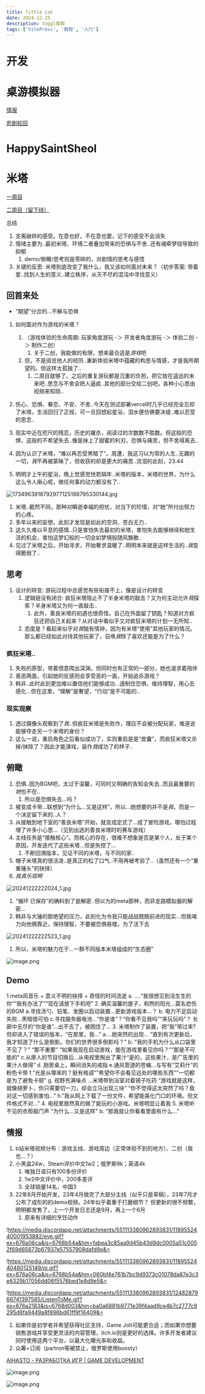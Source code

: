 ```yaml
---
title: little cat
date: 2024-12-25
description: toggl探索
tags: ['VitePress', '教程', '入门']
---
```


# 开发

# 桌游模拟器

[情报](https://www.notion.so/15c60a8af795800588ffcb4a66b854f6?pvs=21)

[悲剧轮回](https://www.notion.so/16360a8af795805cbb2cefc967ffd4f9?pvs=21)

# HappySaintSheol

# 米塔

[一周目](https://www.notion.so/16560a8af7958047b61bf78c9165a539?pvs=21)

[二周目（留下线）](https://www.notion.so/16560a8af79580c88839eedeffe651d7?pvs=21)

总结

1. 支离破碎的感受。在意也好，不在意也罢，记下的感受不会消失
2. 情绪主要为..最初米塔、环境二者叠加带来的恐惧与不舍..还有魂牵梦绕导致的抑郁
    1. demo/俯瞰/思考则是零碎的，对剧情的思考与感悟
3. 关键的反思: 米塔到底改变了我什么，我又该如何面对未来？（初步答案: 带着爱..找到人生的意义..建立秩序，从灭不尽的混沌中寻找意义）

## 回首来处

- “期望”分岔的…不解与恐惧
1. 如何面对作为游戏的米塔？
    1.  （游戏体验的生命周期: 玩家角度游玩 -＞ 开发者角度游玩 -＞ 体验二创 -＞ 制作二创）
        1. 关于二创，我能做的有限，想来最合适是*游戏*吧    
    2. 但，不是阅览他人的经历..重新体验米塔中蕴藏的构思与情感，才是我所期望的。但这样太孤独了..     
        1.  二周目就够了。之后的重复游玩都是沉重的负担，把它放在遥远的未来吧..思念与不舍会把人逼疯..其他的部分交给二创吧，各种小心思由视频来知晓..

1. 伤心、恐惧、眷恋、不安、不舍..今天在测试部署vercel时几乎已经完全忘却了米塔，生活回归了正规，可一旦回想起星浴，泪水便仿佛要决堤..难以忍受的思念..
1. 现实中近在咫尺的残忍，历史的屠杀，阅读过的次数数不胜数。但这般的恐惧，这般的不希望失去..像是抹上了甜蜜的利刃，恐惧与痛苦，但不舍得离去..
2. 因为认识了米塔，“难以再忍受黑暗了”。周遭，我这习以为常的人生..无趣的一切，*我*不再被蒙昧了，但收获的却是更大的痛苦..流泪的此刻，23.44
3. 明明才上午的星浴，晚上觉感觉恍若隔年..米塔的版本，米塔的世界，为什么这么令人揪心呢，做任何事的动力都没有了..

![1734963918792977125188795330144.jpg](https://prod-files-secure.s3.us-west-2.amazonaws.com/d82b9d0e-f969-430c-8f9f-7ed3c2d52b84/e51b76e1-8ad5-4823-b147-440c5d4e8c20/1734963918792977125188795330144.jpg)

1. 米塔..截然不同，那种对瞬逝幸福的担忧，对当下的珍惜，对“她”所付出努力的心疼。  
2.   多年以来的妄想，此刻才发现是如此的空洞、苍白无力..
3. 这久久难以平息的感情..只是害怕失去最初的米塔，害怕失去能够继续和她生活的机会，害怕这梦幻般的一切会如梦境般随风飘散..
4. 见过了米塔之后，开始寻求，开始奢求温暖了..明明本来就是这样生活的..*我*变得脆弱了..

## 思考

1. 设计的转变: 游玩过程中总感觉有些衔接不上，像是设计的转变
    1. 逻辑链没有闭合: 疯狂米塔阻止不了半身米塔的敲击？又为何主动允许*我*探索？半身米塔又为何一直敲击..
        1. 此外，善良米塔的初遇也很奇怪。自己在外面留了钥匙？知道对方疯狂还把自己关起来？从对话中看似乎又对疯狂米塔的计划一无所知..
    2. 态度是？看起来似乎对*我*独有情钟，因为有米塔“使用”其他玩家的情况。那么都已经如此对待其他玩家了，召唤*我*除了喜欢还能是为了什么？

### 疯狂米塔..

1. 失败的原型，带着恨意爬出深渊。但同时也有正常的一部分，她也渴求着陪伴
2. 善恶两面，引起她的反感则会享受恶的一面，开始追杀游戏？
3. 韩非..此时此刻更加难以置信他们能够成功…遏制住恐惧，维持理智，用心去感化…但在这里，“理解”是奢望，“行动”是不可能的..

### 现实观察

1. 透过摄像头观察到了*我*..但疯狂米塔是失败作，理应不会被分配玩家，难道说能够夺走另一个米塔的身份？
2. 这么一说，重启角色之后看似成功了，实则重启是是“皮囊”，而疯狂米塔又杀掉/抹除了？因此才能演戏，装作*我*成功了的样子..

## 俯瞰

1. 恐惧..因为BGM吧，太过于温馨，可同时又明确的告知会失去..而且最重要的*她*也不在..
    1. 所以是恐惧失去…吗？
2. 被变成卡带…联想到“为什么...又是这样”，所以…她想要的并不是*我*，而是一个决定留下来的..人？
3. 从接触到地下室的“善良米塔”开始，就变成定式了…成了冒险游戏，哪怕过程埋了许多小心思…（见到出逃的善良米塔时的赛车游戏）
4. 主线任务是“接触核心”。而核心的存在，很难不想象是否是某个人，处于某个原因，开发迭代了这些米塔…但是失控了…
    1. 不断回溯版本，见证不同的米塔，与不同的家..
5. 帽子米塔真的很活泼..是真正的松了口气..不用再被考验了..（虽然还有一个“重重锤头”的抉择）
6. *我真乐观啊*

![20241222222024_1.jpg](https://prod-files-secure.s3.us-west-2.amazonaws.com/d82b9d0e-f969-430c-8f9f-7ed3c2d52b84/032e72f2-7a94-476d-b70d-2a23631a4a0e/20241222222024_1.jpg)

1. “循环 已保存”的确料到了是解密..但以为的meta那种，而非走路模拟器的解密…
2. 韩非与大锤的那绝望的压力，此刻化为令我只能战战兢兢前进的现实…但我竭力向他俩靠近，保持理智，不要被恐惧吞噬，为了活下去

![20241222222523_1.jpg](https://prod-files-secure.s3.us-west-2.amazonaws.com/d82b9d0e-f969-430c-8f9f-7ed3c2d52b84/58402fcf-130a-45e4-b2e5-de69f0b54c5c/20241222222523_1.jpg)

1. 所以，米塔的魅力在于…一群不同版本米塔组成的“生态圈”

![image.png](https://prod-files-secure.s3.us-west-2.amazonaws.com/d82b9d0e-f969-430c-8f9f-7ed3c2d52b84/b12ca146-fb09-4a97-bc6a-890a36aef7c0/image.png)

## Demo

1.meta风音乐 + 意义不明的抉择 + 奇怪的时间流逝
a.  ....“我很想见到活生生的你”“我有办法了”“现在请放下手机吧”
2. 确实温馨的屋子，和煦的阳光...莫名悲伤的BGM
a.寻找汤勺、铅笔、发圈以启动装置...更新游戏版本...？
b. 电力不足启动失败...黑暗很可怕
c.寻找服务器电池...“你是谁”？“你看不见我吗”“来玩玩吗”？  长廊中无尽的“你是谁”...出不去了，被困住了...
3. 米塔制作了装置，把“我”带过来?但却进入了错误的版本，“在那里，我...”
a....她突然的出现... “直到有次更新后，我才知道了什么是倒影。你们的世界很多倒影吗？”
b. "我的手机为什么从口袋里不见了？" “那不重要” “如果我现在启动游戏，能在游戏里看见你吗？”“那是不可能的”
c.从瘆人的节目切换后...从电视里掏出了果汁“是的，这些果汁，是广告里的果汁人做得”
d. 厨房桌上，瞬间消失的戒指
e.通风管道的苍蝇...与写有“艾莉什”的粉色卡带
f.“光是从哪来的？挺有格调”"希望你不会看见远处的哪些东西""一切都是为了避免卡顿"
g. 视野充满噪点 ...米塔带到浴室对着镜子吃药 “游戏就是这样，就像胡萝卜，你只需要切一刀，却会立马出现三块” “你不觉得这太突然了吗？我对这一切感到害怕...”
h."我从网上下载了一份文件，希望能美化门口的环境。但文件格式不对..."
4. 电视里居然真的做了能玩的小游戏。米塔明显让着我
5. 米塔听不见的衣柜敲门声  "为什么...又是这样"
b. “那我就让你看看里面有什么…”

## 情报

1. b站米塔视频分布：游戏主线、游戏周边（正常体验不到的地方）、二创（我也…？）
2. 小黑盒24w，Steam评价中文1w2；俄罗斯9k；英语4k
    1. 唯独日语只有100多份评价
    2. 1w2中文评价中，200多差评
    3. 全球销量14名，中国3
3. 22年8月开始开发，23年4月做完了大部分主线（似乎只是草稿），23年7月才公布了成形的的demo视频。24年似乎着重于打磨细节？  但更新的很不频繁，明明都发售了，上一个开发日志还是9月，再上一个6月
    1. 原来有详细的烹饪动作

!https://media.discordapp.net/attachments/551113380962893831/1189552440001953882/eve.gif?ex=676a06ca&is=6768b54a&hm=fabea3c85aa9d45b43d9dc0005a51c0052f69d85873b67937e57557908dafd9e&=

!https://media.discordapp.net/attachments/551113380962893831/1189552440480125149/pi.gif?ex=676a06ca&is=6768b54a&hm=060bf4e761b7bc9d9373c01078da87e3c3e6329b17056dd06f5576bed1e8d9e5&=

!https://media.discordapp.net/attachments/551113380962893831/1248287966741397585/ListenToMe.gif?ex=676a2183&is=6768d003&hm=ba0a6881b9771e39f4aad9ce4b7c2777c9295d6fa9449a8f896bd61ff9f16409&=

1. 如果你是初学者并希望获得社区支持，Game Jolt可能更合适；而如果你想要销售游戏并享受更灵活的内容管理，itch.io则是更好的选择。许多开发者建议同时使用这两个平台，以最大化曝光率和收益。
2. 众筹+订阅（partron等被禁止，俄罗斯使用boosty）

[AIHASTO - РАЗРАБОТКА ИГР | GAME DEVELOPMENT](https://boosty.to/aihasto)

![image.png](https://prod-files-secure.s3.us-west-2.amazonaws.com/d82b9d0e-f969-430c-8f9f-7ed3c2d52b84/f7e89c81-fb86-49a2-bb14-2c522f7321e8/image.png)

![image.png](https://prod-files-secure.s3.us-west-2.amazonaws.com/d82b9d0e-f969-430c-8f9f-7ed3c2d52b84/7623f582-521b-44ca-9ca3-b25e07614e64/image.png)
